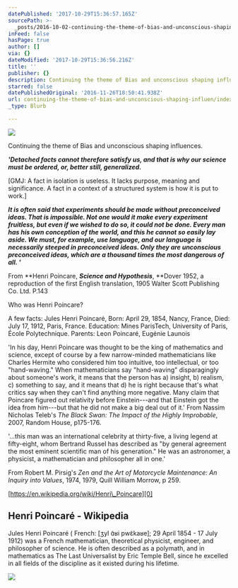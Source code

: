 ```yaml
---
datePublished: '2017-10-29T15:36:57.165Z'
sourcePath: >-
  _posts/2016-10-02-continuing-the-theme-of-bias-and-unconscious-shaping-influen.md
inFeed: false
hasPage: true
author: []
via: {}
dateModified: '2017-10-29T15:36:56.216Z'
title: ''
publisher: {}
description: Continuing the theme of Bias and unconscious shaping influences.
starred: false
datePublishedOriginal: '2016-11-26T18:50:41.938Z'
url: continuing-the-theme-of-bias-and-unconscious-shaping-influen/index.html
_type: Blurb

---
```

![](https://the-grid-user-content.s3-us-west-2.amazonaws.com/46afa5d6-de67-4a97-9b44-9d0c0c10bfcb.jpg)

Continuing the theme of Bias and unconscious shaping influences.

_**'Detached facts cannot therefore satisfy us, and that is why our science must be ordered, or, better still, generalized.**_

\[GMJ: A fact in isolation is useless. It lacks purpose, meaning and significance. A fact in a context of a structured system is how it is put to work.\]

_**It is often said that experiments should be made without preconceived ideas. That is impossible. Not one would it make every experiment fruitless, but even if we wished to do so, it could not be done. Every man has his own conception of the world, and this he cannot so easily lay aside. We must, for example, use language, and our language is necessarily steeped in preconceived ideas. Only they are unconscious preconceived ideas, which are a thousand times the most dangerous of all. '**_

From **Henri Poincare, **_**Science and Hypothesis**_**, **Dover 1952, a reproduction of the first English translation, 1905 Walter Scott Publishing Co. Ltd. P.143

Who was Henri Poincare?

A few facts: Jules Henri Poincaré, Born: April 29, 1854, Nancy, France, Died: July 17, 1912, Paris, France. Education: Mines ParisTech, University of Paris, École Polytechnique. Parents: Leon Poincaré, Eugénie Launois

'In his day, Henri Poincare was thought to be the king of mathematics and science, except of course by a few narrow-minded mathematicians like Charles Hermite who considered him too intuitive, too intellectual, or too "hand-waving." When mathematicians say "hand-waving" disparagingly about someone's work, it means that the person has a) insight, b) realism, c) something to say, and it means that d) he is right because that's what critics say when they can't find anything more negative. Many claim that Poincare figured out relativity before Einstein---and that Einstein got the idea from him---but that he did not make a big deal out of it.' From Nassim Nicholas Teleb's _The Black Swan: The Impact of the Highly Improbable_, 2007, Random House, p175-176\.

'...this man was an international celebrity at thirty-five, a living legend at fifty-eight, whom Bertrand Russel has described as "by general agreement the most eminent scientific man of his generation." He was an astronomer, a physicist, a mathematician and philosopher all in one.'

From Robert M. Pirsig's _Zen and the Art of Motorcycle Maintenance: An Inquiry into Values_, 1974, 1979, Quill William Morrow, p 259\.

[https://en.wikipedia.org/wiki/Henri\_Poincare][0]

<article style=""><h1>Henri Poincaré - Wikipedia</h1><p>Jules Henri Poincaré ( French: [ʒyl ɑ̃ʁi pwɛ̃kaʁe]; 29 April 1854 - 17 July 1912) was a French mathematician, theoretical physicist, engineer, and philosopher of science. He is often described as a polymath, and in mathematics as The Last Universalist by Eric Temple Bell, since he excelled in all fields of the discipline as it existed during his lifetime.</p><img src="https://upload.wikimedia.org/wikipedia/commons/thumb/4/45/Henri_Poincar%C3%A9-2.jpg/230px-Henri_Poincar%C3%A9-2.jpg" /></article>



[0]: https://en.wikipedia.org/wiki/Henri_Poincare